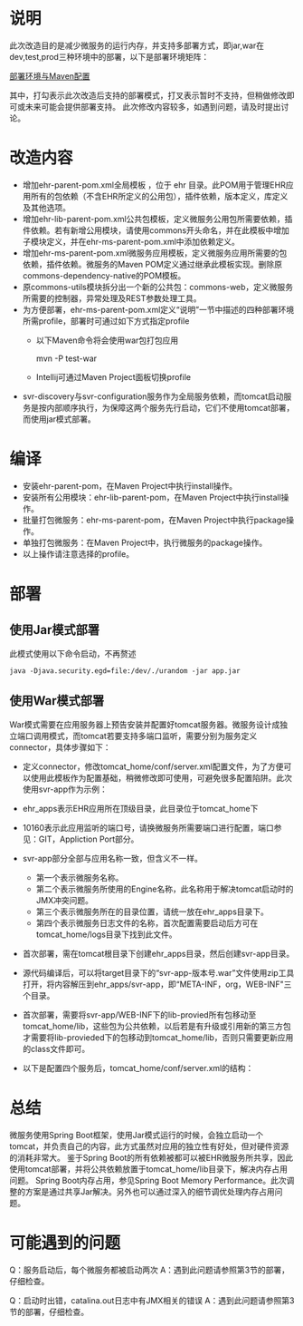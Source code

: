 # 说明
此次改造目的是减少微服务的运行内存，并支持多部署方式，即jar,war在dev,test,prod三种环境中的部署，以下是部署环境矩阵：

[部署环境与Maven配置](../../images/deploy-env.png)

其中，打勾表示此次改造后支持的部署模式，打叉表示暂时不支持，但稍做修改即可或未来可能会提供部署支持。
此次修改内容较多，如遇到问题，请及时提出讨论。

# 改造内容

- 增加ehr-parent-pom.xml全局模板 ，位于 ehr 目录。此POM用于管理EHR应用所有的包依赖（不含EHR所定义的公用包），插件依赖，版本定义，库定义及其他选项。
- 增加ehr-lib-parent-pom.xml公共包模板，定义微服务公用包所需要依赖，插件依赖。若有新增公用模块，请使用commons开头命名，并在此模板中增加子模块定义，并在ehr-ms-parent-pom.xml中添加依赖定义。
- 增加ehr-ms-parent-pom.xml微服务应用模板，定义微服务应用所需要的包依赖，插件依赖。微服务的Maven POM定义通过继承此模板实现。删除原commons-dependency-native的POM模板。
- 原commons-utils模块拆分出一个新的公共包：commons-web，定义微服务所需要的控制器，异常处理及REST参数处理工具。
- 为方便部署，ehr-ms-parent-pom.xml定义“说明”一节中描述的四种部署环境所需profile，部署时可通过如下方式指定profile
    - 以下Maven命令将会使用war包打包应用
    
        mvn -P test-war

    - Intellij可通过Maven Project面板切换profile
- svr-discovery与svr-configuration服务作为全局服务依赖，而tomcat启动服务是按内部顺序执行，为保障这两个服务先行启动，它们不使用tomcat部署，而使用jar模式部署。


# 编译

- 安装ehr-parent-pom，在Maven Project中执行install操作。
- 安装所有公用模块：ehr-lib-parent-pom，在Maven Project中执行install操作。
- 批量打包微服务：ehr-ms-parent-pom，在Maven Project中执行package操作。
- 单独打包微服务：在Maven Project中，执行微服务的package操作。
- 以上操作请注意选择的profile。


# 部署
## 使用Jar模式部署

此模式使用以下命令启动，不再赘述

    java -Djava.security.egd=file:/dev/./urandom -jar app.jar

## 使用War模式部署

War模式需要在应用服务器上预告安装并配置好tomcat服务器。微服务设计成独立端口调用模式，而tomcat若要支持多端口监听，需要分别为服务定义connector，具体步骤如下：

- 定义connector，修改tomcat_home/conf/server.xml配置文件，为了方便可以使用此模板作为配置基础，稍微修改即可使用，可避免很多配置陷阱。此次使用svr-app作为示例：


    <Service name="svr-app">
        <Connector port="10160" protocol="HTTP/1.1" connectionTimeout="20000"/>
        <Engine name="svr-app" defaultHost="localhost">
          <Host name="localhost"  appBase="ehr_apps/svr-app" unpackWARs="true" autoDeploy="true">
            <Context path="" docBase=""></Context>
            <Valve className="org.apache.catalina.valves.AccessLogValve" directory="logs"
                   prefix="svr-app" suffix=".log"
                   pattern="%h %l %u %t &quot;%r&quot; %s %b" />
          </Host>
        </Engine>
    </Service>

- ehr_apps表示EHR应用所在顶级目录，此目录位于tomcat_home下
- 10160表示此应用监听的端口号，请换微服务所需要端口进行配置，端口参见：GIT，Appliction Port部分。
- svr-app部分全部与应用名称一致，但含义不一样。
    - 第一个表示微服务名称。
    - 第二个表示微服务所使用的Engine名称，此名称用于解决tomcat启动时的JMX冲突问题。
    - 第三个表示微服务所在的目录位置，请统一放在ehr_apps目录下。
    - 第四个表示微服务日志文件的名称，首次配置需要启动后方可在tomcat_home/logs目录下找到此文件。
- 首次部署，需在tomcat根目录下创建ehr_apps目录，然后创建svr-app目录。
- 源代码编译后，可以将target目录下的“svr-app-版本号.war”文件使用zip工具打开，将内容解压到ehr_apps/svr-app，即“META-INF，org，WEB-INF"三个目录。
- 首次部署，需要将svr-app/WEB-INF下的lib-provied所有包移动至tomcat_home/lib，这些包为公共依赖，以后若是有升级或引用新的第三方包才需要将lib-provieded下的包移动到tomcat_home/lib，否则只需要更新应用的class文件即可。
- 以下是配置四个服务后，tomcat_home/conf/server.xml的结构：


    <Service name="svr-app">
        <Connector port="10160" protocol="HTTP/1.1" connectionTimeout="20000"/>
        <Engine name="svr-app" defaultHost="localhost">
          <Host name="localhost"  appBase="ehr_apps/svr-app" unpackWARs="true" autoDeploy="true">
            <Context path="" docBase=""></Context>
            <Valve className="org.apache.catalina.valves.AccessLogValve" directory="logs"
                   prefix="svr-app" suffix=".log"
                   pattern="%h %l %u %t &quot;%r&quot; %s %b" />
          </Host>
        </Engine>
      </Service>
      <Service name="svr-organization">
        <Connector port="10070" protocol="HTTP/1.1" connectionTimeout="20000"/>
        <Engine name="svr-organization" defaultHost="localhost">
          <Host name="localhost"  appBase="ehr_apps/svr-organization" unpackWARs="true" autoDeploy="true">
            <Context path="" docBase=""></Context>
            <Valve className="org.apache.catalina.valves.AccessLogValve" directory="logs"
                   prefix="svr-organization" suffix=".log"
                   pattern="%h %l %u %t &quot;%r&quot; %s %b" />
          </Host>
        </Engine>
      </Service>
      <Service name="svr-pack-mgr">
        <Connector port="10140" protocol="HTTP/1.1" connectionTimeout="20000"/>
        <Engine name="svr-pack-mgr" defaultHost="localhost">
          <Host name="localhost"  appBase="ehr_apps/svr-pack-mgr" unpackWARs="true" autoDeploy="true">
            <Context path="" docBase=""></Context>
            <Valve className="org.apache.catalina.valves.AccessLogValve" directory="logs"
                   prefix="svr-pack-mgr" suffix=".log"
                   pattern="%h %l %u %t &quot;%r&quot; %s %b" />
          </Host>
        </Engine>
      </Service>
      <Service name="svr-user">
        <Connector port="10120" protocol="HTTP/1.1" connectionTimeout="20000"/>
        <Engine name="svr-user" defaultHost="localhost">
          <Host name="localhost"  appBase="ehr_apps/svr-user" unpackWARs="true" autoDeploy="true">
            <Context path="" docBase=""></Context>
            <Valve className="org.apache.catalina.valves.AccessLogValve" directory="logs"
                   prefix="svr-user" suffix=".log"
                   pattern="%h %l %u %t &quot;%r&quot; %s %b" />
          </Host>
        </Engine>
      </Service>


# 总结
微服务使用Spring Boot框架，使用Jar模式运行的时候，会独立启动一个tomcat，并负责自己的内容，此方式虽然对应用的独立性有好处，但对硬件资源的消耗非常大。
鉴于Spring Boot的所有依赖被都可以被EHR微服务所共享，因此使用tomcat部署，并将公共依赖放置于tomcat_home/lib目录下，解决内存占用问题。
Spring Boot内存占用，参见Spring Boot Memory Performance。此次调整的方案是通过共享Jar解决。另外也可以通过深入的细节调优处理内存占用问题。

# 可能遇到的问题

Q：服务启动后，每个微服务都被启动两次
A：遇到此问题请参照第3节的部署，仔细检查。

Q：启动时出错，catalina.out日志中有JMX相关的错误
A：遇到此问题请参照第3节的部署，仔细检查。
